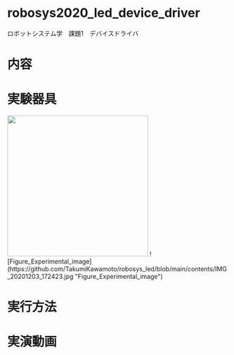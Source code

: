 # robosys2020_led_device_driver
ロボットシステム学　課題1　デバイスドライバ

# 内容

# 実験器具


<img src="https://github.com/TakumiKawamoto/robosys_led/blob/main/contents/IMG_20201203_172423.jpg" width="320px">
![Figure_Experimental_image](https://github.com/TakumiKawamoto/robosys_led/blob/main/contents/IMG_20201203_172423.jpg "Figure_Experimental_image")

# 実行方法

# 実演動画
